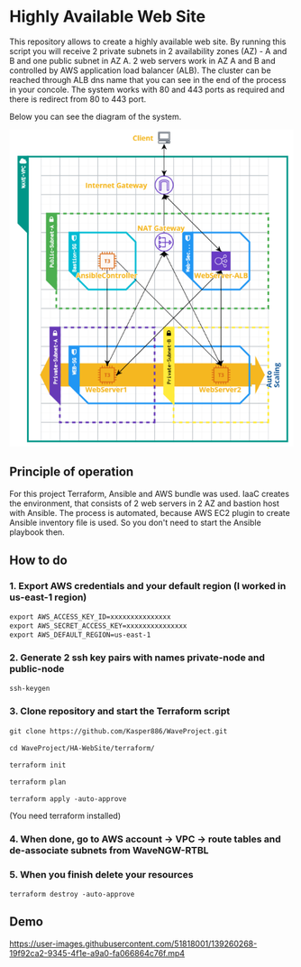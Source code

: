 # Highly Available Web Site

This repository allows to create a highly available web site. By running this script you will receive 2 private subnets in 2 availability zones (AZ) - A and B and one public subnet in AZ A. 2 web servers work in AZ A and B and controlled by AWS application load balancer (ALB). The cluster can be reached through ALB dns name that you can see in the end of the process in your concole. The system works with 80 and 443 ports as required and there is redirect from 80 to 443 port.

Below you can see the diagram of the system.

![Image alt](https://github.com/Kasper886/WaveProject/blob/master/HA-WebSite/files/WebSiteDiagram.png?raw=true)

## Principle of operation
For this project Terraform, Ansible and AWS bundle was used. IaaC creates the environment, that consists of 2 web servers in 2 AZ and bastion host with Ansible. The process is automated, because AWS EC2 plugin to create Ansible inventory file is used. So you don't need to start the Ansible playbook then.

## How to do

### 1. Export AWS credentials and your default region (I worked in us-east-1 region)
```
export AWS_ACCESS_KEY_ID=xxxxxxxxxxxxxxx
export AWS_SECRET_ACCESS_KEY=xxxxxxxxxxxxxxx
export AWS_DEFAULT_REGION=us-east-1
```
### 2. Generate 2 ssh key pairs with names private-node and public-node
```
ssh-keygen
```
### 3. Clone repository and start the Terraform script
```
git clone https://github.com/Kasper886/WaveProject.git
```
```
cd WaveProject/HA-WebSite/terraform/
```
```
terraform init
```
```
terraform plan
```
```
terraform apply -auto-approve
```
(You need terraform installed)
### 4. When done, go to AWS account -> VPC -> route tables and de-associate subnets from WaveNGW-RTBL
### 5. When you finish delete your resources
```
terraform destroy -auto-approve
```
## Demo
https://user-images.githubusercontent.com/51818001/139260268-19f92ca2-9345-4f1e-a9a0-fa066864c76f.mp4

